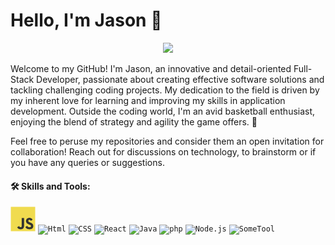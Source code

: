 # Hello, I'm Jason 👋

<p align="center">
  <img width="47%" src="https://github-readme-stats.vercel.app/api/top-langs/?username=hawk198723&layout=compact">
</p>

Welcome to my GitHub! I'm Jason, an innovative and detail-oriented Full-Stack Developer, passionate about creating effective software solutions and tackling challenging coding projects. My dedication to the field is driven by my inherent love for learning and improving my skills in application development. Outside the coding world, I'm an avid basketball enthusiast, enjoying the blend of strategy and agility the game offers. 🏀

Feel free to peruse my repositories and consider them an open invitation for collaboration! Reach out for discussions on technology, to brainstorm or if you have any queries or suggestions.

#### 🛠️ Skills and Tools: 

<p>
  <code><img width="40" src="https://raw.githubusercontent.com/devicons/devicon/master/icons/javascript/javascript-original.svg" alt="Javascript"></code>
  <code><img width="40" src="https://www.svgrepo.com/show/55451/html.svg" alt="Html"></code>
  <code><img width="40" src="https://www.svgrepo.com/show/250453/css.svg" alt="CSS"></code>
  <code><img width="40" src="https://www.svgrepo.com/show/303157/react-logo.svg" alt="React"></code>
  <code><img width="40" src="https://www.svgrepo.com/show/43101/java.svg" alt="Java"></code>
  <code><img width="40" src="https://www.svgrepo.com/show/43101/java.svg" alt="php"></code>
  <code><img width="40" src="https://www.svgrepo.com/show/303266/nodejs-icon-logo.svg" alt="Node.js"></code>
  <code><img width="40" src="https://pbs.twimg.com/profile_images/1255113654049128448/J5Yt92WW.png" alt="SomeTool"></code>
</p>
